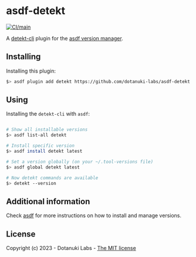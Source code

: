 # asdf-detekt

[![CI/main](https://github.com/dotanuki-labs/asdf-detekt/actions/workflows/ci.yml/badge.svg)](https://github.com/dotanuki-labs/asdf-detekt/actions/workflows/ci.yml)


A [detekt-cli](https://github.com/detekt/detekt) plugin for the [asdf version manager](https://asdf-vm.com).


## Installing

Installing this plugin:

```bash
$> asdf plugin add detekt https://github.com/dotanuki-labs/asdf-detekt.git
```

## Using

Installing the `detekt-cli` with `asdf`:

```bash

# Show all installable versions
$> asdf list-all detekt

# Install specific version
$> asdf install detekt latest

# Set a version globally (on your ~/.tool-versions file)
$> asdf global detekt latest

# Now detekt commands are available
$> detekt --version
```

## Additional information

Check [asdf](https://asdf-vm.com/) for more instructions on how to install and manage versions.

## License

Copyright (c) 2023 - Dotanuki Labs - [The MIT license](https://choosealicense.com/licenses/mit/)

